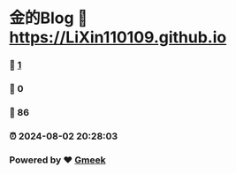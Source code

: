# 金的Blog :link: https://LiXin110109.github.io 
### :page_facing_up: [1](https://LiXin110109.github.io/tag.html) 
### :speech_balloon: 0 
### :hibiscus: 86 
### :alarm_clock: 2024-08-02 20:28:03 
### Powered by :heart: [Gmeek](https://github.com/Meekdai/Gmeek)
